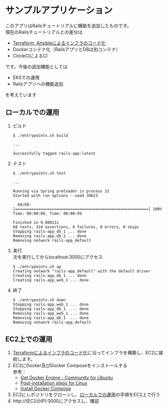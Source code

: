 # サンプルアプリケーション
このアプリはRailsチュートリアルに機能を追加したものです。  
現在のRailsチュートリアルとの差分は

- [Terraform, Ansibleによるインフラのコード化](https://github.com/YunosukeY/infra-for-rails-app)
- Dockerコンテナ化（RailsアプリとDBは別コンテナ）
- CircleCIによるCI

です。今後の追加機能としては

- EKSでの運用
- Railsアプリへの機能追加

を考えています

## ローカルでの運用

1. ビルド
    ```Shell
    $ ./entrypoints.sh build
    
    ...
    
    Successfully tagged rails-app:latest
    ```

2. テスト
    ```Shell
    $ ./entrypoints.sh test
    
    ...
    
    Running via Spring preloader in process 22
    Started with run options --seed 39623
    
      68/68: [==========================================================] 100% Time: 00:00:09, Time: 00:00:09
    
    Finished in 9.00811s
    68 tests, 324 assertions, 0 failures, 0 errors, 0 skips
    Stopping rails-app_db_1 ... done
    Removing rails-app_db_1 ... done
    Removing network rails-app_default
    ```

3. 実行  
    次を実行してからlocalhost:3000にアクセス  
    ```Shell
    $ ./entrypoints.sh up
    Creating network "rails-app_default" with the default driver
    Creating rails-app_db_1 ... done
    Creating rails-app_web_1 ... done
    ```

4. 終了
    ```Shell
    $ ./entrypoints.sh down
    Stopping rails-app_web_1 ... done
    Stopping rails-app_db_1  ... done
    Removing rails-app_web_1 ... done
    Removing rails-app_db_1  ... done
    Removing network rails-app_default
    ```

## EC2上での運用
1. [Terraformによるインフラのコード化](https://github.com/YunosukeY/infra-for-rails-app)に沿ってインフラを構築し、EC2に接続します。
2. EC2にDocker及びDocker Composeをインストールする  
  参考：  
    - [Get Docker Engine - Community for Ubuntu](https://docs.docker.com/install/linux/docker-ce/ubuntu/)
    - [Post-installation steps for Linux](https://docs.docker.com/install/linux/linux-postinstall/)
    - [Install Docker Compose](https://docs.docker.com/compose/install/)
3. EC2にレポジトリをクローンし、[ローカルでの運用](#ローカルでの運用)の手順をEC2上で行う
4. http://(EC2のIP):3000にアクセスし、確認
